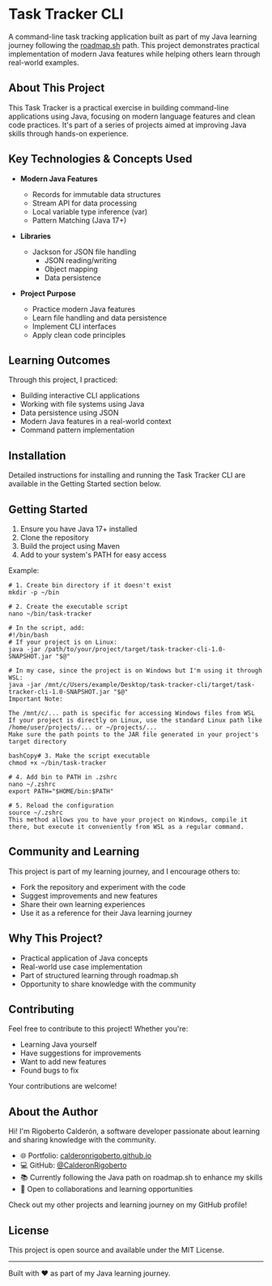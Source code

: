 # Task Tracker CLI

A command-line task tracking application built as part of my Java learning journey following the [roadmap.sh]([https://roadmap.sh](https://roadmap.sh/projects/task-tracker)) path. This project demonstrates practical implementation of modern Java features while helping others learn through real-world examples.

## About This Project

This Task Tracker is a practical exercise in building command-line applications using Java, focusing on modern language features and clean code practices. It's part of a series of projects aimed at improving Java skills through hands-on experience.

## Key Technologies & Concepts Used

- **Modern Java Features**
    - Records for immutable data structures
    - Stream API for data processing
    - Local variable type inference (var)
    - Pattern Matching (Java 17+)

- **Libraries**
    - Jackson for JSON file handling
        - JSON reading/writing
        - Object mapping
        - Data persistence

- **Project Purpose**
    - Practice modern Java features
    - Learn file handling and data persistence
    - Implement CLI interfaces
    - Apply clean code principles

## Learning Outcomes

Through this project, I practiced:
- Building interactive CLI applications
- Working with file systems using Java
- Data persistence using JSON
- Modern Java features in a real-world context
- Command pattern implementation

## Installation

Detailed instructions for installing and running the Task Tracker CLI are available in the Getting Started section below.

## Getting Started

1. Ensure you have Java 17+ installed
2. Clone the repository
3. Build the project using Maven
4. Add to your system's PATH for easy access

Example:
````shell
# 1. Create bin directory if it doesn't exist
mkdir -p ~/bin

# 2. Create the executable script
nano ~/bin/task-tracker

# In the script, add:
#!/bin/bash
# If your project is on Linux:
java -jar /path/to/your/project/target/task-tracker-cli-1.0-SNAPSHOT.jar "$@"

# In my case, since the project is on Windows but I'm using it through WSL:
java -jar /mnt/c/Users/example/Desktop/task-tracker-cli/target/task-tracker-cli-1.0-SNAPSHOT.jar "$@"
Important Note:

The /mnt/c/... path is specific for accessing Windows files from WSL
If your project is directly on Linux, use the standard Linux path like /home/user/projects/... or ~/projects/...
Make sure the path points to the JAR file generated in your project's target directory

bashCopy# 3. Make the script executable
chmod +x ~/bin/task-tracker

# 4. Add bin to PATH in .zshrc
nano ~/.zshrc
export PATH="$HOME/bin:$PATH"

# 5. Reload the configuration
source ~/.zshrc
This method allows you to have your project on Windows, compile it there, but execute it conveniently from WSL as a regular command.
````

## Community and Learning

This project is part of my learning journey, and I encourage others to:
- Fork the repository and experiment with the code
- Suggest improvements and new features
- Share their own learning experiences
- Use it as a reference for their Java learning journey

## Why This Project?

- Practical application of Java concepts
- Real-world use case implementation
- Part of structured learning through roadmap.sh
- Opportunity to share knowledge with the community

## Contributing

Feel free to contribute to this project! Whether you're:
- Learning Java yourself
- Have suggestions for improvements
- Want to add new features
- Found bugs to fix

Your contributions are welcome!

## About the Author

Hi! I'm Rigoberto Calderón, a software developer passionate about learning and sharing knowledge with the community.

- 🌐 Portfolio: [calderonrigoberto.github.io](https://calderonrigoberto.github.io/)
- 💻 GitHub: [@CalderonRigoberto](https://github.com/CalderonRigoberto)
- 📚 Currently following the Java path on roadmap.sh to enhance my skills
- 🤝 Open to collaborations and learning opportunities

Check out my other projects and learning journey on my GitHub profile!

## License

This project is open source and available under the MIT License.

---

Built with ❤️ as part of my Java learning journey.

